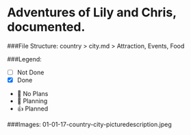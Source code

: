 # Adventures of Lily and Chris, documented.

###File Structure:
country > city.md > Attraction, Events, Food


###Legend:

- [ ] Not Done
- [x] Done
- 📌 No Plans
- 📝 Planning
- 👍 Planned

###Images:
01-01-17-country-city-picturedescription.jpeg

